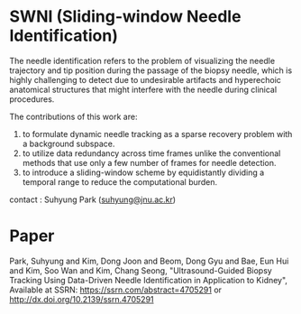 # SWNI (Sliding-window Needle Identification)

The needle identification refers to the problem of visualizing the needle trajectory and tip position during the passage of the biopsy needle, 
which is highly challenging to detect due to undesirable artifacts and hyperechoic anatomical structures that might interfere with the needle during clinical procedures.

The contributions of this work are: 
1) to formulate dynamic needle tracking as a sparse recovery problem with a background subspace.
2) to utilize data redundancy across time frames unlike the conventional methods that use only a few number of frames for needle detection.
3) to introduce a sliding-window scheme by equidistantly dividing a temporal range to reduce the computational burden.

contact : Suhyung Park (suhyung@jnu.ac.kr)

# Paper
Park, Suhyung and Kim, Dong Joon and Beom, Dong Gyu and Bae, Eun Hui and Kim, Soo Wan and Kim, Chang Seong, 
"Ultrasound-Guided Biopsy Tracking Using Data-Driven Needle Identification in Application to Kidney", 
Available at SSRN: https://ssrn.com/abstract=4705291 or http://dx.doi.org/10.2139/ssrn.4705291
